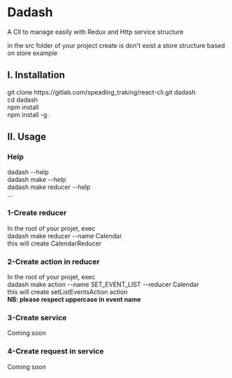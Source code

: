 <h1>Dadash</h1>
<p>A ClI to manage easily with Redux and Http service structure</p>

<p>in the src folder of your project create is don't exist a store structure based on store 
<a>example</a>
</p>

<h2>I. Installation</h2>
git clone https://gitlab.com/speading_traking/react-cli.git dadash<br/>
cd dadash <br/>
npm install<br/>
npm install -g .<br/>

<h2>II. Usage</h2>
<h3>Help</h3>
dadash --help<br/>
dadash make --help<br/>
dadash make reducer --help<br/>
...

<h3>1-Create reducer</h3>
In the root of your projet, exec <br/>
dadash make reducer --name Calendar<br/>
this will create CalendarReducer

<h3>2-Create action in reducer</h3>
In the root of your projet, exec<br/>
dadash make action --name SET_EVENT_LIST --reducer Calendar<br/>
this will create setListEventsAction action<br/>
<b>NB: please respect uppercase in event name</b>
<h3>3-Create service</h3>
Coming soon

<h3>4-Create request in service</h3>
Coming soon
